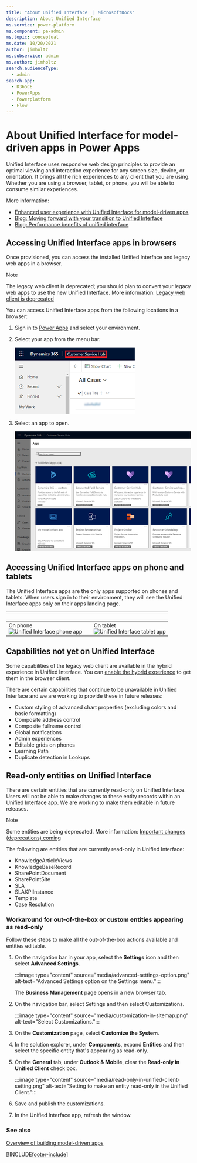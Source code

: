```yaml
---
title: "About Unified Interface  | MicrosoftDocs"
description: About Unified Interface
ms.service: power-platform
ms.component: pa-admin
ms.topic: conceptual
ms.date: 10/20/2021
author: jimholtz
ms.subservice: admin
ms.author: jimholtz
search.audienceType: 
  - admin
search.app:
  - D365CE
  - PowerApps
  - Powerplatform
  - Flow
---
```

# About Unified Interface for model-driven apps in Power Apps 

Unified Interface uses responsive web design principles to provide an optimal viewing and interaction experience for any screen size, device, or orientation. It brings all the rich experiences to any client that you are using. Whether you are using a browser, tablet, or phone, you will be able to consume similar experiences.

More information: 
- [Enhanced user experience with Unified Interface for model-driven apps](/powerapps/user/unified-interface)
- [Blog: Moving forward with your transition to Unified Interface](https://powerapps.microsoft.com/blog/moving-forward-with-your-transition-to-unified-interface/)
- [Blog: Performance benefits of unified interface](https://powerapps.microsoft.com/blog/performance-benefits-of-unified-interface/)

## Accessing Unified Interface apps in browsers

Once provisioned, you can access the installed Unified Interface and legacy web apps in a browser.

> [!NOTE]
> The legacy web client is deprecated; you should plan to convert your legacy web apps to use the new Unified Interface. More information: [Legacy web client is deprecated](/dynamics365/get-started/whats-new/customer-engagement/important-changes-coming#legacy-web-client-is-deprecated)


You can access Unified Interface apps from the following locations in a browser: 

1. Sign in to [Power Apps](https://make.powerapps.com) and select your environment.

2. Select your app from the menu bar.

   ![In app navigation.](media/uci-in-app-navigation.png "In app navigation")

3. Select an app to open.

   ![Unified Interface apps](media/uci-my-apps-page.png "Unified Interface apps")

## Accessing Unified Interface apps on phone and tablets
The Unified Interface apps are the only apps supported on phones and tablets. When users sign in to their environment, they will see the Unified Interface apps only on their apps landing page. 

| &nbsp; | &nbsp; | &nbsp; |
|---------|---------|---------|
|On phone <br/>![Unified Interface phone app](media/uci-app-phone.png "Unified Interface phone app")     |    |On tablet <br/>![Unified Interface tablet app](media/uci-app-tablet.png "Unified Interface tablet app")    |

## Capabilities not yet on Unified Interface

Some capabilities of the legacy web client are available in the hybrid experience in Unified Interface. You can [enable the hybrid experience](enable-hybrid-experience.md) to get them in the browser client.

There are certain capabilities that continue to be unavailable in Unified Interface and we are working to provide these in future releases:

- Custom styling of advanced chart properties (excluding colors and basic formatting)
- Composite address control
- Composite fullname control
- Global notifications
- Admin experiences
- Editable grids on phones
- Learning Path
- Duplicate detection in Lookups

## Read-only entities on Unified Interface

There are certain entities that are currently read-only on Unified Interface. Users will not be able to make changes to these entity records within an Unified Interface app. We are working to make them editable in future releases.

> [!NOTE]
> Some entities are being deprecated. More information: [Important changes (deprecations) coming](/dynamics365/customer-service/deprecations-customer-service#contracts-contract-line-items-and-contract-templates-entities-are-deprecated)

The following are entities that are currently read-only in Unified Interface:

- KnowledgeArticleViews
- KnowledgeBaseRecord
- SharePointDocument
- SharePointSite
- SLA
- SLAKPIInstance
- Template
- Case Resolution

### Workaround for out-of-the-box or custom entities appearing as read-only

Follow these steps to make all the out-of-the-box actions available and entities editable.

1. On the navigation bar in your app, select the **Settings** icon and then select **Advanced Settings**.

   :::image type="content" source="media/advanced-settings-option.png" alt-text="Advanced Settings option on the Settings menu.":::

   The **Business Management** page opens in a new browser tab.

2. On the navigation bar, select Settings and then select Customizations.

   :::image type="content" source="media/customization-in-sitemap.png" alt-text="Select Customizations.":::

3. On the **Customization** page, select **Customize the System**.

4. In the solution explorer, under **Components**, expand **Entities** and then select the specific entity that's appearing as read-only.

5. On the **General** tab, under **Outlook & Mobile**, clear the **Read-only in Unified Client** check box.

   :::image type="content" source="media/read-only-in-unified-client-setting.png" alt-text="Setting to make an entity read-only in the Unified Client.":::

6. Save and publish the customizations.

7. In the Unified Interface app, refresh the window.

### See also
[Overview of building model-driven apps](/powerapps/maker/model-driven-apps/model-driven-app-overview)


[!INCLUDE[footer-include](../includes/footer-banner.md)]